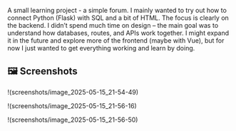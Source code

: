 A small learning project - a simple forum.
I mainly wanted to try out how to connect Python (Flask) with SQL and a bit of HTML.
The focus is clearly on the backend. I didn’t spend much time on design – the main goal was to understand how databases, routes, and APIs work together. 
I might expand it in the future and explore more of the frontend (maybe with Vue), but for now I just wanted to get everything working and learn by doing.

## 🖼️ Screenshots


!(screenshots/image_2025-05-15_21-54-49)

!(screenshots/image_2025-05-15_21-56-16)

!(screenshots/image_2025-05-15_21-56-50)
